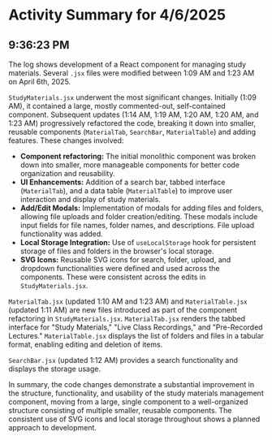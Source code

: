 # Activity Summary for 4/6/2025

## 9:36:23 PM
The log shows development of a React component for managing study materials.  Several `.jsx` files were modified between 1:09 AM and 1:23 AM on April 6th, 2025.

`StudyMaterials.jsx` underwent the most significant changes.  Initially (1:09 AM), it contained a large, mostly commented-out, self-contained component.  Subsequent updates (1:14 AM, 1:19 AM, 1:20 AM, 1:20 AM, and 1:23 AM) progressively refactored the code, breaking it down into smaller, reusable components (`MaterialTab`, `SearchBar`, `MaterialTable`) and adding features.  These changes involved:

* **Component refactoring:**  The initial monolithic component was broken down into smaller, more manageable components for better code organization and reusability.
* **UI Enhancements:**  Addition of a search bar, tabbed interface (`MaterialTab`), and a data table (`MaterialTable`) to improve user interaction and display of study materials.
* **Add/Edit Modals:** Implementation of modals for adding files and folders, allowing file uploads and folder creation/editing.  These modals include input fields for file names, folder names, and descriptions.  File upload functionality was added.
* **Local Storage Integration:** Use of `useLocalStorage` hook for persistent storage of files and folders in the browser's local storage.
* **SVG Icons:** Reusable SVG icons for search, folder, upload, and dropdown functionalities were defined and used across the components.  These were consistent across the edits in `StudyMaterials.jsx`.

`MaterialTab.jsx` (updated 1:10 AM and 1:23 AM) and `MaterialTable.jsx` (updated 1:11 AM) are new files introduced as part of the component refactoring in `StudyMaterials.jsx`.  `MaterialTab.jsx` renders the tabbed interface for "Study Materials," "Live Class Recordings," and "Pre-Recorded Lectures." `MaterialTable.jsx` displays the list of folders and files in a tabular format, enabling editing and deletion of items.

`SearchBar.jsx` (updated 1:12 AM) provides a search functionality and displays the storage usage.

In summary, the code changes demonstrate a substantial improvement in the structure, functionality, and usability of the study materials management component, moving from a large, single component to a well-organized structure consisting of multiple smaller, reusable components.  The consistent use of SVG icons and local storage throughout shows a planned approach to development.
